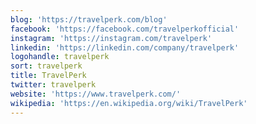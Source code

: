```yaml
---
blog: 'https://travelperk.com/blog'
facebook: 'https://facebook.com/travelperkofficial'
instagram: 'https://instagram.com/travelperk'
linkedin: 'https://linkedin.com/company/travelperk'
logohandle: travelperk
sort: travelperk
title: TravelPerk
twitter: travelperk
website: 'https://www.travelperk.com/'
wikipedia: 'https://en.wikipedia.org/wiki/TravelPerk'
---
```

